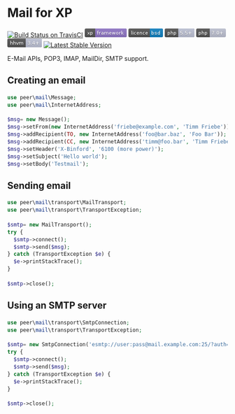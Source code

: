 Mail for XP
===========

[![Build Status on TravisCI](https://secure.travis-ci.org/xp-framework/mail.svg)](http://travis-ci.org/xp-framework/mail)
[![XP Framework Module](https://raw.githubusercontent.com/xp-framework/web/master/static/xp-framework-badge.png)](https://github.com/xp-framework/core)
[![BSD Licence](https://raw.githubusercontent.com/xp-framework/web/master/static/licence-bsd.png)](https://github.com/xp-framework/core/blob/master/LICENCE.md)
[![Required PHP 5.5+](https://raw.githubusercontent.com/xp-framework/web/master/static/php-5_5plus.png)](http://php.net/)
[![Supports PHP 7.0+](https://raw.githubusercontent.com/xp-framework/web/master/static/php-7_0plus.png)](http://php.net/)
[![Supports HHVM 3.4+](https://raw.githubusercontent.com/xp-framework/web/master/static/hhvm-3_4plus.png)](http://hhvm.com/)
[![Latest Stable Version](https://poser.pugx.org/xp-framework/mail/version.png)](https://packagist.org/packages/xp-framework/mail)

E-Mail APIs, POP3, IMAP, MailDir, SMTP support.

## Creating an email

```php
use peer\mail\Message;
use peer\mail\InternetAddress;

$msg= new Message();
$msg->setFrom(new InternetAddress('friebe@example.com', 'Timm Friebe'));
$msg->addRecipient(TO, new InternetAddress('foo@bar.baz', 'Foo Bar'));
$msg->addRecipient(CC, new InternetAddress('timm@foo.bar', 'Timm Friebe'));
$msg->setHeader('X-Binford', '6100 (more power)');
$msg->setSubject('Hello world');
$msg->setBody('Testmail');
```

## Sending email

```php
use peer\mail\transport\MailTransport;
use peer\mail\transport\TransportException;

$smtp= new MailTransport();
try {
  $smtp->connect();
  $smtp->send($msg);
} catch (TransportException $e) {
  $e->printStackTrace();
}

$smtp->close();
```

## Using an SMTP server

```php
use peer\mail\transport\SmtpConnection;
use peer\mail\transport\TransportException;

$smtp= new SmtpConnection('esmtp://user:pass@mail.example.com:25/?auth=login');
try {
  $smtp->connect();
  $smtp->send($msg);
} catch (TransportException $e) {
  $e->printStackTrace();
}

$smtp->close();
```